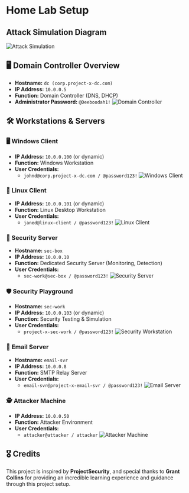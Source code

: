 # Home Lab Setup

##  Attack Simulation Diagram
![Attack Simulation](./assets/attack-simulation.png)

## 🖥️ Domain Controller Overview
- **Hostname:** `dc (corp.project-x-dc.com)`
- **IP Address:** `10.0.0.5`
- **Function:** Domain Controller (DNS, DHCP)
- **Administrator Password:** `@Deeboodah1!`
![Domain Controller](./assets/domain-controller.png)

## 🛠️ Workstations & Servers

### 🖥️ Windows Client
- **IP Address:** `10.0.0.100` (or dynamic)
- **Function:** Windows Workstation
- **User Credentials:**  
  - `johnd@corp.project-x-dc.com / @password123!`
![Windows Client](./assets/windows-client-workstation.png)

### 🐧 Linux Client
- **IP Address:** `10.0.0.101` (or dynamic)
- **Function:** Linux Desktop Workstation
- **User Credentials:**  
  - `janed@linux-client / @password123!`
![Linux Client](./assets/linux-client-workstation.png)

### 🔐 Security Server
- **Hostname:** `sec-box`
- **IP Address:** `10.0.0.10`
- **Function:** Dedicated Security Server (Monitoring, Detection)
- **User Credentials:**  
  - `sec-work@sec-box / @password123!`
![Security Server](./assets/security-server-handling-linux-and-windows-clients-along-with-dc.png)

### 🛡️ Security Playground
- **Hostname:** `sec-work`
- **IP Address:** `10.0.0.103` (or dynamic)
- **Function:** Security Testing & Simulation
- **User Credentials:**  
  - `project-x-sec-work / @password123!`
![Security Workstation](./assets/security-workstation.png)

### 📧 Email Server
- **Hostname:** `email-svr`
- **IP Address:** `10.0.0.8`
- **Function:** SMTP Relay Server
- **User Credentials:**  
  - `email-svr@project-x-email-svr / @password123!`
![Email Server](./assets/email-server-workstation.png)

### 🕵️ Attacker Machine
- **IP Address:** `10.0.0.50`
- **Function:** Attacker Environment
- **User Credentials:**  
  - `attacker@attacker / attacker`
![Attacker Machine](./assets/attacker-machine.png)


## 🎖️ Credits
This project is inspired by **ProjectSecurity**, and special thanks to **Grant Collins** for providing an incredible learning experience and guidance through this project setup.

